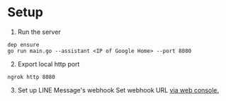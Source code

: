 
Setup
====

1. Run the server
```
dep ensure
go run main.go --assistant <IP of Google Home> --port 8080
```

2. Export local http port
```
ngrok http 8080
```

3. Set up LINE Message's webhook
Set webhook URL [via web console.](https://developers.line.me/console/channel/1570827969/basic/)



